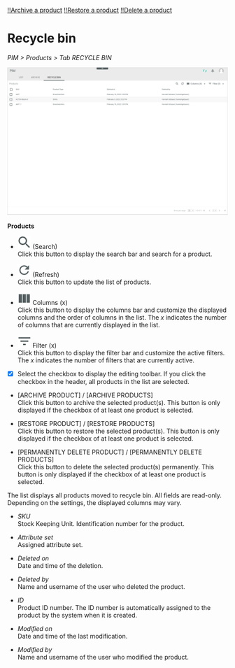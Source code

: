 [!!Archive a product](../Operation/03_MoveProducts.md#archive-a-product)
[!!Restore a product](../Operation/03_MoveProducts.md#restore-a-product)
[!!Delete a product](../Operation/03_MoveProducts.md#delete-a-product)


# Recycle bin

*PIM > Products > Tab RECYCLE BIN*

![Recycle bin](../../Assets/Screenshots/PIM/Products/RecycleBin/RecycleBin.png "[Recycle bin]")

**Products**

- ![Search](../../Assets/Icons/Search.png "[Search]") (Search)   
    Click this button to display the search bar and search for a product.

- ![Refresh](../../Assets/Icons/Refresh01.png "[Refresh]") (Refresh)   
    Click this button to update the list of products.

- ![Columns](../../Assets/Icons/Columns.png "[Columns]") Columns (x)   
    Click this button to display the columns bar and customize the displayed columns and the order of columns in the list. The *x* indicates the number of columns that are currently displayed in the list.

- ![Filter](../../Assets/Icons/Filter.png "[Filter]") Filter (x)   
    Click this button to display the filter bar and customize the active filters. The *x* indicates the number of filters that are currently active.

- [x]     
    Select the checkbox to display the editing toolbar. If you click the checkbox in the header, all products in the list are selected.

- [ARCHIVE PRODUCT] / [ARCHIVE PRODUCTS]   
    Click this button to archive the selected product(s). This button is only displayed if the checkbox of at least one product is selected.   

- [RESTORE PRODUCT] / [RESTORE PRODUCTS]   
    Click this button to restore the selected product(s). This button is only displayed if the checkbox of at least one product is selected.   

- [PERMANENTLY DELETE PRODUCT] / [PERMANENTLY DELETE PRODUCTS]      
    Click this button to delete the selected product(s) permanently. This button is only displayed if the checkbox of at least one product is selected.   

The list displays all products moved to recycle bin. All fields are read-only. Depending on the settings, the displayed columns may vary.

- *SKU*   
    Stock Keeping Unit. Identification number for the product.  

- *Attribute set*   
    Assigned attribute set.

- *Deleted on*   
    Date and time of the deletion.

- *Deleted by*   
    Name and username of the user who deleted the product.

- *ID*   
    Product ID number. The ID number is automatically assigned to the product by the system when it is created.

- *Modified on*   
    Date and time of the last modification.

- *Modified by*   
    Name and username of the user who modified the product.
